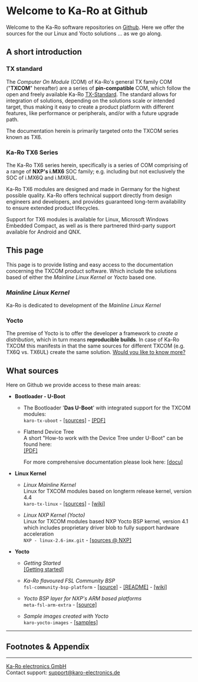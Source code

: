 # Welcome to Ka-Ro at Github
Welcome to the Ka-Ro software repositories on [Github][gh-com]. Here we offer
the sources for the our Linux and Yocto solutions ... as we go along.

## A short introduction
### TX standard
The _Computer On Module_ (COM) of Ka-Ro's general TX family COM ("**TXCOM**"
hereafter) are a series of **pin-compatible** COM, which follow the open and
freely available Ka-Ro [TX-Standard][tx-stand]. The standard allows for integration
of solutions, depending on the solutions scale or intended target, thus making it
easy to create a product platform with different features, like performance or
peripherals, and/or with a future upgrade path.

The documentation herein is primarily targeted onto the TXCOM series known as
TX6.

### Ka-Ro TX6 Series
The Ka-Ro TX6 series herein, specifically is a series of COM comprising of a
range of **NXP's i.MX6** SOC family; e.g. including but not exclusively the SOC
of i.MX6Q and i.MX6UL.

Ka-Ro TX6 modules are designed and made in Germany for the highest possible
quality. Ka-Ro offers technical support directly from design engineers and
developers, and provides guaranteed long-term availability to ensure extended
product lifecycles.

Support for TX6 modules is available for Linux, Microsoft Windows Embedded
Compact, as well as is there partnered third-party support available for
Android and QNX.

## This page

This page is to provide listing and easy access to the documentation concerning
the TXCOM product software. Which include the solutions based of either the
_Mainline Linux Kernel_ or _Yocto_ based one.

### _Mainline Linux Kernel_
Ka-Ro is dedicated to development of the _Mainline Linux Kernel_


### Yocto
The premise of Yocto is to offer the developer a framework to _create a
distribution_, which in turn means __reproducible builds__. In case of Ka-Ro
TXCOM this manifests in that the same sources for different TXCOM (e.g. TX6Q vs.
TX6UL) create the same solution. [Would you like to know more?](yocto/README.yocto.md)

## What sources
Here on Github we provide access to these main areas:

* __Bootloader - U-Boot__

  * The Bootloader '**Das U-Boot**' with integrated support for the TXCOM modules:  
    `karo-tx-uboot` -
    [[sources]](https://github.com/karo-electronics/karo-tx-uboot) -
    [[PDF]](uboot/TX6_U-Boot.pdf)

  * Flattend Device Tree  
    A short "How-to work with the Device Tree under U-Boot" can be found here:  
    [[PDF]](FDT-Quickreference.pdf)

    For more comprehensive documentation please look here:
    [[docu]](dts/dt_home.md)

* __Linux Kernel__

  * _Linux Mainline Kernel_  
    Linux for TXCOM modules based on longterm release kernel, version 4.4  
    `karo-tx-linux` -
    [[sources]](https://github.com/karo-electronics/karo-tx-linux) -
    [[wiki]](https://github.com/karo-electronics/karo-tx-linux/wiki)

  * _Linux NXP Kernel (Yocto)_  
    Linux for TXCOM modules based NXP Yocto BSP kernel, version 4.1  
    which includes proprietary driver blob to fully support hardware acceleration  
    `NXP - linux-2.6-imx.git` -
    [[sources @ NXP]](http://git.freescale.com/git/cgit.cgi/imx/linux-2.6-imx.git/)

* __Yocto__

  * _Getting Started_  
    [[Getting started]](https://www.karo-electronics.com/1661.html?&L=1)

  * _Ka-Ro flavoured FSL Community BSP_  
    `fsl-community-bsp-platform` -
    [[source]](https://github.com/karo-electronics/fsl-community-bsp-platform) -
    [[README]](https://github.com/karo-electronics/fsl-community-bsp-platform) -
    [[wiki]](https://github.com/karo-electronics/fsl-community-bsp-platform/wiki)

  * _Yocto BSP layer for NXP's ARM based platforms_  
    `meta-fsl-arm-extra` - [[source]](https://github.com/karo-electronics/meta-fsl-arm-extra)

  * _Sample images created with Yocto_  
    `karo-yocto-images` - [[samples]](https://github.com/karo-electronics/karo-yocto-images)

---
## Footnotes & Appendix
[gh-com]: https://github.com/karo-electronics
[tx-stand]: https://www.karo-electronics.com/tx-standard.html

---
[Ka-Ro electronics GmbH](http://www.karo-electronics.de)  
Contact support: support@karo-electronics.de